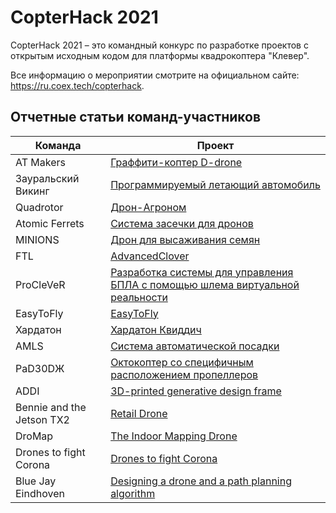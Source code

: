 # CopterHack 2021

CopterHack 2021 – это командный конкурс по разработке проектов с открытым исходным кодом для платформы квадрокоптера "Клевер".

Все информацию о мероприятии смотрите на официальном сайте: https://ru.coex.tech/copterhack.

## Отчетные статьи команд-участников

|Команда|Проект|
|-|-|
|AT Makers|[Граффити-коптер D-drone](ddrone.md)|
|Зауральский Викинг|[Программируемый летающий автомобиль](zaural_viking.md)|
|Quadrotor|[Дрон-Агроном](drone-agronom.md)|
|Atomic Ferrets|[Система засечки для дронов](race_timing_sys_copterhack.md)|
|MINIONS|[Дрон для высаживания семян](seeding_drone.md)|
|FTL|[AdvancedClover](advanced_clover.md)|
|ProCleVeR|[Разработка системы для управления БПЛА с помощью шлема виртуальной реальности](remote-control-with-oculusvr.md)|
|EasyToFly|[EasyToFly](easytofly.md)|
|Хардатон|[Хардатон Квиддич](hardaton_quidditch.md)|
|AMLS|[Система автоматической посадки](amls.md)|
|PаD30DЖ|[Октокоптер со специфичным расположением пропеллеров](oktazodg.md)|
|ADDI|[3D-printed generative design frame](../en/generative_design_frame.html)|
|Bennie and the Jetson TX2|[Retail Drone](../en/bennie.html)|
|DroMap|[The Indoor Mapping Drone](../en/dromap.html)|
|Drones to fight Corona|[Drones to fight Corona](../en/anticorona_drones.html)|
|Blue Jay Eindhoven|[Designing a drone and a path planning algorithm](../en/blue_jay_eindhoven.html)|
